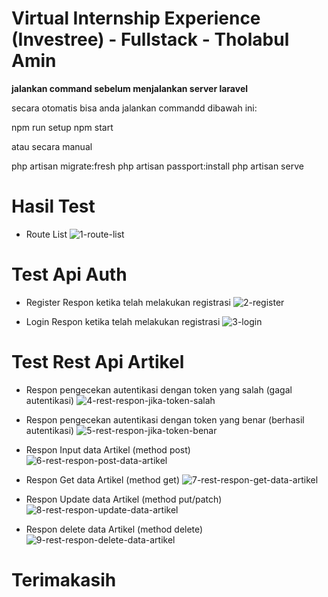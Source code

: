 # Virtual Internship Experience (Investree) - Fullstack - Tholabul Amin

<b>jalankan command sebelum menjalankan server laravel</b>

secara otomatis bisa anda jalankan commandd dibawah ini:

npm run setup
npm start

atau secara manual

php artisan migrate:fresh
php artisan passport:install
php artisan serve

# Hasil Test

-   Route List
    <img src="https://i.ibb.co/brdR2j1/1-route-list.png" alt="1-route-list" border="0">

# Test Api Auth

-   Register
    Respon ketika telah melakukan registrasi
    <img src="https://i.ibb.co/7RZt90P/2-register.png" alt="2-register" border="0">

-   Login
    Respon ketika telah melakukan registrasi
    <img src="https://i.ibb.co/d6kYZPK/3-login.png" alt="3-login" border="0">

# Test Rest Api Artikel

-   Respon pengecekan autentikasi dengan token yang salah (gagal autentikasi)
    <img src="https://i.ibb.co/v1M48yB/4-rest-respon-jika-token-salah.png" alt="4-rest-respon-jika-token-salah" border="0">

-   Respon pengecekan autentikasi dengan token yang benar (berhasil autentikasi)
    <img src="https://i.ibb.co/j3DMQBS/5-rest-respon-jika-token-benar.png" alt="5-rest-respon-jika-token-benar" border="0">

-   Respon Input data Artikel (method post)
    <img src="https://i.ibb.co/gT2Pss4/6-rest-respon-post-data-artikel.png" alt="6-rest-respon-post-data-artikel" border="0">

-   Respon Get data Artikel (method get)
    <img src="https://i.ibb.co/J5X17DK/7-rest-respon-get-data-artikel.png" alt="7-rest-respon-get-data-artikel" border="0">

-   Respon Update data Artikel (method put/patch)
    <img src="https://i.ibb.co/G21VYMc/8-rest-respon-update-data-artikel.png" alt="8-rest-respon-update-data-artikel" border="0">

-   Respon delete data Artikel (method delete)
    <img src="https://i.ibb.co/sH3dy4D/9-rest-respon-delete-data-artikel.png" alt="9-rest-respon-delete-data-artikel" border="0">

# Terimakasih
